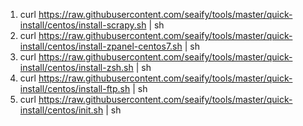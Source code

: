 1. curl https://raw.githubusercontent.com/seaify/tools/master/quick-install/centos/install-scrapy.sh | sh
2. curl https://raw.githubusercontent.com/seaify/tools/master/quick-install/centos/install-zpanel-centos7.sh | sh
3. curl https://raw.githubusercontent.com/seaify/tools/master/quick-install/centos/install-zsh.sh | sh
4. curl https://raw.githubusercontent.com/seaify/tools/master/quick-install/centos/install-ftp.sh | sh
5. curl https://raw.githubusercontent.com/seaify/tools/master/quick-install/centos/init.sh | sh
